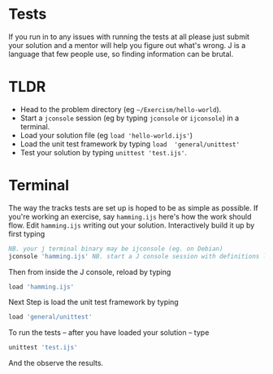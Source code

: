 # Tests

If you run in to any issues with running the tests at all please just submit your solution and a mentor will help you figure out what's wrong. J is a language that few people use, so finding information can be brutal.


# TLDR

-   Head to the problem directory (eg `~/Exercism/hello-world`).
-   Start a `jconsole` session (eg by typing `jconsole` or `ijconsole`) in a terminal.
-   Load your solution file (eg `load 'hello-world.ijs'`)
-   Load the unit test framework by typing `load  'general/unittest'`
-   Test your solution by typing `unittest 'test.ijs'`.


# Terminal

The way the tracks tests are set up is hoped to be as simple as possible. If you're working an exercise, say `hamming.ijs` here's how the work should flow. Edit `hamming.ijs` writing out your solution. Interactively build it up by first typing

```j
NB. your j terminal binary may be ijconsole (eg. on Debian)
jconsole 'hamming.ijs' NB. start a J console session with definitions loaded hamming.ijs
```

Then from inside the J console, reload by typing

```j
load 'hamming.ijs'
```

Next Step is load the unit test framework by typing
```j
load 'general/unittest'
```
To run the tests &#x2013; after you have loaded your solution &#x2013; type

```j
unittest 'test.ijs'
```

And the observe the results.